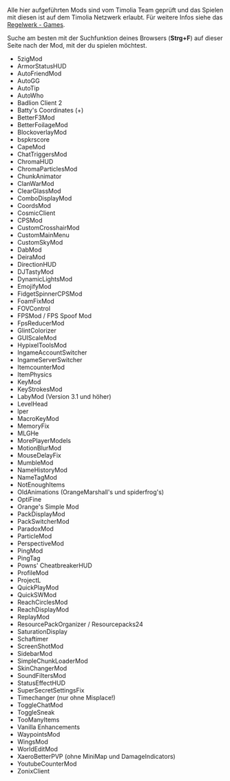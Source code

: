 Alle hier aufgeführten Mods sind vom Timolia Team geprüft und das Spielen mit diesen ist auf dem Timolia Netzwerk erlaubt. Für weitere Infos siehe das [Regelwerk - Games](/rules/games/#2-modifikationen-modshacks-resource-packs-und-minimaps).

Suche am besten mit der Suchfunktion deines Browsers (**Strg+F**) auf dieser Seite nach der Mod, mit der du spielen möchtest.

- 5zigMod
- ArmorStatusHUD
- AutoFriendMod
- AutoGG
- AutoTip
- AutoWho
- Badlion Client 2
- Batty's Coordinates (+)
- BetterF3Mod
- BetterFoilageMod
- BlockoverlayMod
- bspkrscore
- CapeMod
- ChatTriggersMod
- ChromaHUD
- ChromaParticlesMod
- ChunkAnimator
- ClanWarMod
- ClearGlassMod
- ComboDisplayMod
- CoordsMod
- CosmicClient
- CPSMod
- CustomCrosshairMod
- CustomMainMenu
- CustomSkyMod
- DabMod
- DeiraMod
- DirectionHUD
- DJTastyMod
- DynamicLightsMod
- EmojifyMod
- FidgetSpinnerCPSMod
- FoamFixMod
- FOVControl
- FPSMod / FPS Spoof Mod
- FpsReducerMod
- GlintColorizer
- GUIScaleMod
- HypixelToolsMod
- IngameAccountSwitcher
- IngameServerSwitcher
- ItemcounterMod
- ItemPhysics
- KeyMod
- KeyStrokesMod
- LabyMod (Version 3.1 und höher)
- LevelHead
- lper
- MacroKeyMod
- MemoryFix
- MLGHe
- MorePlayerModels
- MotionBlurMod
- MouseDelayFix
- MumbleMod
- NameHistoryMod
- NameTagMod
- NotEnoughItems
- OldAnimations (OrangeMarshall's und spiderfrog's)
- OptiFine
- Orange's Simple Mod
- PackDisplayMod
- PackSwitcherMod
- ParadoxMod
- ParticleMod
- PerspectiveMod
- PingMod
- PingTag
- Powns' CheatbreakerHUD
- ProfileMod
- ProjectL
- QuickPlayMod
- QuickSWMod
- ReachCirclesMod
- ReachDisplayMod
- ReplayMod
- ResourcePackOrganizer / Resourcepacks24
- SaturationDisplay
- Schaftimer
- ScreenShotMod
- SidebarMod
- SimpleChunkLoaderMod
- SkinChangerMod
- SoundFiltersMod
- StatusEffectHUD
- SuperSecretSettingsFix
- Timechanger (nur ohne Misplace!)
- ToggleChatMod
- ToggleSneak
- TooManyItems
- Vanilla Enhancements
- WaypointsMod
- WingsMod
- WorldEditMod
- XaeroBetterPVP (ohne MiniMap und DamageIndicators)
- YoutubeCounterMod
- ZonixClient